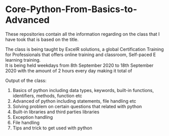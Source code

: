 # Core-Python-From-Basics-to-Advanced

These repositories contain all the information regarding on the class that I have took that is based on the title.    
    
The class is being taught by ExcelR solutions, a global Certification Training for Professionals that offers online training and classroom, Self-paced E learning training.    
It is being held weekdays from 8th September 2020 to 18th September 2020 with the amount of 2 hours every day making it total of 
    
    
Output of the class:    
1) Basics of python including data types, keywords, built-in functions, identifiers, methods, function etc
2) Advanced of python including statements, file handling etc
3) Solving problem on certain questions that related with python
4) Built-in libraries and third parties libraries
5) Exception handling
6) File handling
7) Tips and trick to get used with python
